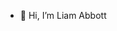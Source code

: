 - 👋 Hi, I’m Liam Abbott

<!---
liamabbott22/liamabbott22 is a ✨ special ✨ repository because its `README.md` (this file) appears on your GitHub profile.
You can click the Preview link to take a look at your changes.
--->
